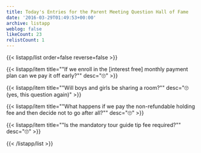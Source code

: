 ```yaml
---
title: Today's Entries for the Parent Meeting Question Hall of Fame
date: '2016-03-29T01:49:53+00:00'
archive: listapp
weblog: false
likeCount: 23
relistCount: 1
---
```



{{< listapp/list order=false reverse=false >}}

   {{< listapp/item title="\"If we enroll in the [interest free] monthly payment plan can we pay it off early?\""
      desc="🙄" >}}

   {{< listapp/item title="\"Will boys and girls be sharing a room?\""
      desc="🙄 (yes, this question again)" >}}

   {{< listapp/item title="\"What happens if we pay the non-refundable holding fee and then decide not to go after all?\""
      desc="🙄" >}}

   {{< listapp/item title="\"Is the mandatory tour guide tip fee required?\""
      desc="🙄" >}}

{{< /listapp/list >}}
